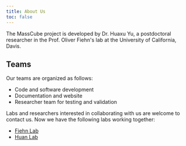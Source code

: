 ```yaml
---
title: About Us
toc: false
---
```


The MassCube project is developed by Dr. Huaxu Yu, a postdoctoral researcher in the Prof. Oliver Fiehn's lab at the University of California, Davis.

## Teams

Our teams are organized as follows:

- Code and software development
- Documentation and website
- Researcher team for testing and validation

Labs and researchers interested in collaborating with us are welcome to contact us. Now we have the following labs working together:

- [Fiehn Lab](https://fiehnlab.ucdavis.edu/)
- [Huan Lab](https://huan.chem.ubc.ca/)

